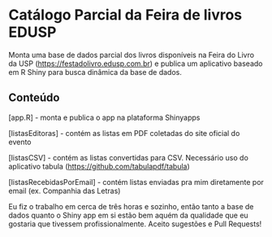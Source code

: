 # Catálogo Parcial da Feira de livros EDUSP

Monta uma base de dados parcial dos livros disponíveis na Feira do Livro da USP (https://festadolivro.edusp.com.br) e publica um aplicativo baseado em R Shiny para busca dinâmica da base de dados.

## Conteúdo

[app.R] - monta e publica o app na plataforma Shinyapps

[listasEditoras] - contém as listas em PDF coletadas do site oficial do evento

[listasCSV] - contém as listas convertidas para CSV. Necessário uso do aplicativo tabula (https://github.com/tabulapdf/tabula)

[listasRecebidasPorEmail] - contém listas enviadas pra mim diretamente por email (ex. Companhia das Letras)

Eu fiz o trabalho em cerca de três horas e sozinho, então tanto a base de dados quanto o Shiny app em si estão bem aquém da qualidade que eu gostaria que tivessem profissionalmente. Aceito sugestões e Pull Requests!
